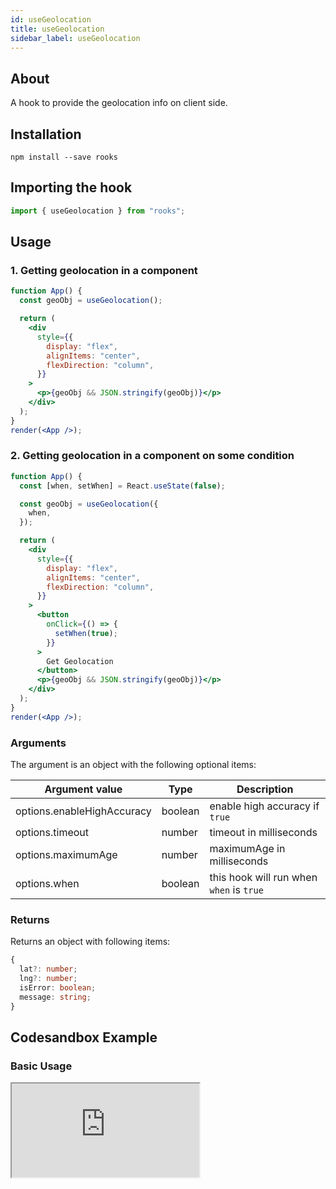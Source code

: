 ```yaml
---
id: useGeolocation
title: useGeolocation
sidebar_label: useGeolocation
---
```


## About

A hook to provide the geolocation info on client side.

## Installation

    npm install --save rooks

## Importing the hook

```javascript
import { useGeolocation } from "rooks";
```

## Usage

### 1. Getting geolocation in a component

```jsx
function App() {
  const geoObj = useGeolocation();

  return (
    <div
      style={{
        display: "flex",
        alignItems: "center",
        flexDirection: "column",
      }}
    >
      <p>{geoObj && JSON.stringify(geoObj)}</p>
    </div>
  );
}
render(<App />);
```

### 2. Getting geolocation in a component on some condition

```jsx
function App() {
  const [when, setWhen] = React.useState(false);

  const geoObj = useGeolocation({
    when,
  });

  return (
    <div
      style={{
        display: "flex",
        alignItems: "center",
        flexDirection: "column",
      }}
    >
      <button
        onClick={() => {
          setWhen(true);
        }}
      >
        Get Geolocation
      </button>
      <p>{geoObj && JSON.stringify(geoObj)}</p>
    </div>
  );
}
render(<App />);
```

### Arguments

The argument is an object with the following optional items:

| Argument value             | Type    | Description                              |
| -------------------------- | ------- | ---------------------------------------- |
| options.enableHighAccuracy | boolean | enable high accuracy if `true`           |
| options.timeout            | number  | timeout in milliseconds                  |
| options.maximumAge         | number  | maximumAge in milliseconds               |
| options.when               | boolean | this hook will run when `when` is `true` |

### Returns

Returns an object with following items:

```typescript
{
  lat?: number;
  lng?: number;
  isError: boolean;
  message: string;
}
```

## Codesandbox Example

### Basic Usage

<iframe src="https://codesandbox.io/embed/usegeolocation-r1lm7?fontsize=14&hidenavigation=1&theme=dark"
  style={{
    width: "100%",
    height: 500,
    border: 0,
    borderRadius: 4,
    overflow: "hidden"
  }} 
  title="useGeolocation"
  allow="accelerometer; ambient-light-sensor; camera; encrypted-media; geolocation; gyroscope; hid; microphone; midi; payment; usb; vr; xr-spatial-tracking"
  sandbox="allow-forms allow-modals allow-popups allow-presentation allow-same-origin allow-scripts"
/>

## Join Bhargav's discord server

You can click on the floating discord icon at the bottom right of the screen and talk to us in our server.
